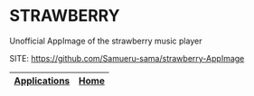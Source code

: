 # STRAWBERRY

 Unofficial AppImage of the strawberry music player

 SITE: https://github.com/Samueru-sama/strawberry-AppImage

 | [Applications](https://portable-linux-apps.github.io/apps.html) | [Home](https://portable-linux-apps.github.io)
 | --- | --- |
